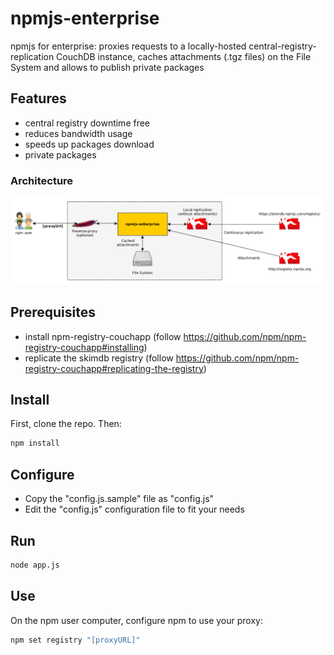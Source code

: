 # npmjs-enterprise

npmjs for enterprise: proxies requests to a locally-hosted central-registry-replication CouchDB instance, caches attachments (.tgz files) on the File System and allows to publish private packages

## Features

   * central registry downtime free
   * reduces bandwidth usage
   * speeds up packages download
   * private packages

### Architecture

![Architecture diagram](/resources/architecture.png)

## Prerequisites

   * install npm-registry-couchapp (follow https://github.com/npm/npm-registry-couchapp#installing)
   * replicate the skimdb registry (follow https://github.com/npm/npm-registry-couchapp#replicating-the-registry)

## Install

First, clone the repo. Then:

```sh
npm install
```

## Configure

   * Copy the "config.js.sample" file as "config.js"
   * Edit the "config.js" configuration file to fit your needs

## Run

```sh
node app.js
```

## Use

On the npm user computer, configure npm to use your proxy:

```sh
npm set registry "[proxyURL]"
```
